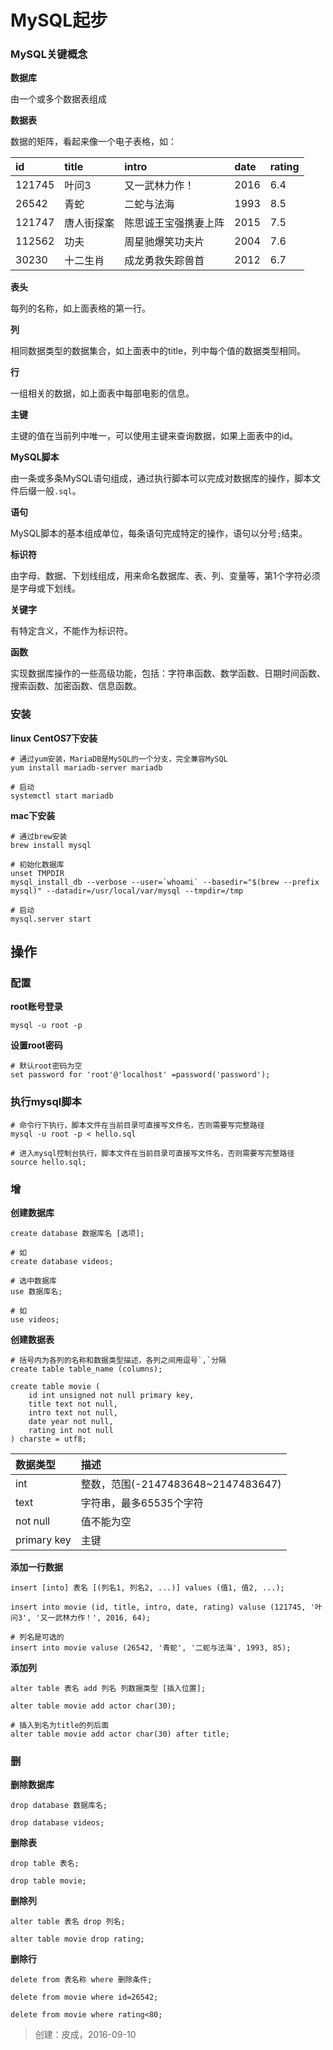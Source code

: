 # MySQL起步

### MySQL关键概念

**数据库**

由一个或多个数据表组成

**数据表**

数据的矩阵，看起来像一个电子表格，如：

| id | title | intro | date | rating |
| :-- | :-- | :-- | :-- | :-- |
| 121745 | 叶问3 | 又一武林力作！ | 2016 | 6.4 |
| 26542 | 青蛇 | 二蛇与法海 | 1993 | 8.5 |
| 121747 | 唐人街探案 | 陈思诚王宝强携妻上阵 | 2015 | 7.5 |
| 112562 | 功夫 | 周星驰爆笑功夫片 | 2004 | 7.6 |
| 30230 | 十二生肖 | 成龙勇救失踪兽首 | 2012 | 6.7 |

**表头**

每列的名称，如上面表格的第一行。

**列**

相同数据类型的数据集合，如上面表中的title，列中每个值的数据类型相同。

**行**

一组相关的数据，如上面表中每部电影的信息。

**主键**

主键的值在当前列中唯一，可以使用主键来查询数据，如果上面表中的id。

**MySQL脚本**

由一条或多条MySQL语句组成，通过执行脚本可以完成对数据库的操作，脚本文件后缀一般`.sql`。

**语句**

MySQL脚本的基本组成单位，每条语句完成特定的操作，语句以分号`;`结束。

**标识符**

由字母、数据、下划线组成，用来命名数据库、表、列、变量等，第1个字符必须是字母或下划线。

**关键字**

有特定含义，不能作为标识符。

**函数**

实现数据库操作的一些高级功能，包括：字符串函数、数学函数、日期时间函数、搜索函数、加密函数、信息函数。

### 安装

**linux CentOS7下安装**

```
# 通过yum安装，MariaDB是MySQL的一个分支，完全兼容MySQL
yum install mariadb-server mariadb
```

```
# 启动
systemctl start mariadb
```

**mac下安装**

```
# 通过brew安装
brew install mysql

# 初始化数据库
unset TMPDIR
mysql_install_db --verbose --user=`whoami` --basedir="$(brew --prefix mysql)" --datadir=/usr/local/var/mysql --tmpdir=/tmp
```

```
# 启动
mysql.server start
```

## 操作

### 配置

**root账号登录**

```
mysql -u root -p
```

**设置root密码**

```
# 默认root密码为空
set password for 'root'@'localhost' =password('password');
```

### 执行mysql脚本

```
# 命令行下执行，脚本文件在当前目录可直接写文件名，否则需要写完整路径
mysql -u root -p < hello.sql
```

```
# 进入mysql控制台执行，脚本文件在当前目录可直接写文件名，否则需要写完整路径
source hello.sql;
```

### 增

**创建数据库**

```
create database 数据库名 [选项];

# 如
create database videos;
```

```
# 选中数据库
use 数据库名;

# 如
use videos;
```

**创建数据表**

```
# 括号内为各列的名称和数据类型描述，各列之间用逗号`,`分隔
create table table_name (columns);
```

```
create table movie (
    id int unsigned not null primary key,
    title text not null,
    intro text not null,
    date year not null,
    rating int not null
) charste = utf8;
```

| 数据类型 | 描述 |
| :-- | :-- |
| int | 整数，范围(-2147483648~2147483647) |
| text | 字符串，最多65535个字符 |
| not null | 值不能为空 |
| primary key | 主键 |

**添加一行数据**

```
insert [into] 表名 [(列名1, 列名2, ...)] values (值1, 值2, ...);
```

```
insert into movie (id, title, intro, date, rating) valuse (121745, '叶问3', '又一武林力作！', 2016, 64);
```

```
# 列名是可选的
insert into movie valuse (26542, '青蛇', '二蛇与法海', 1993, 85);
```

**添加列**

```
alter table 表名 add 列名 列数据类型 [插入位置];
```

```
alter table movie add actor char(30);
```

```
# 插入到名为title的列后面
alter table movie add actor char(30) after title;
```

### 删

**删除数据库**

```
drop database 数据库名;
```

```
drop database videos;
```

**删除表**

```
drop table 表名;
```

```
drop table movie;
```

**删除列**

```
alter table 表名 drop 列名;
```

```
alter table movie drop rating;
```

**删除行**

```
delete from 表名称 where 删除条件;
```

```
delete from movie where id=26542;
```

```
delete from movie where rating<80;
```

> 创建：皮成，2016-09-10
